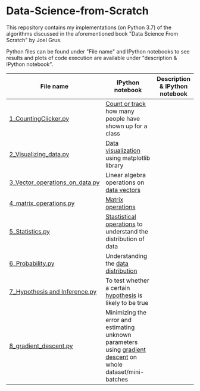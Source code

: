 # Data-Science-from-Scratch
This repository contains my implementations (on Python 3.7) of the algorithms discussed in the aforementioned book "Data Science From Scratch" by Joel Grus.

Python files can be found under "File name" and IPython notebooks to see results and plots of code execution are available under "description & IPython notebook".

| **File name** | **IPython notebook**|**Description & IPython notebook** |
| ------------- | ------------- |------------- |
| [1_CountingClicker.py](https://github.com/RuchikaVermaVaid/Data-Science-from-Scratch/blob/master/CountingClicker.py) | [Count or track](https://github.com/RuchikaVermaVaid/Data-Science-from-Scratch/blob/master/CountingClicker.ipynb) how many people have shown up for a class|
| [2_Visualizing_data.py](https://github.com/RuchikaVermaVaid/Data-Science-from-Scratch/blob/master/Visualizing_data.py) | [Data visualization](https://github.com/RuchikaVermaVaid/Data-Science-from-Scratch/blob/master/Visualizing_data.ipynb) using matplotlib library|
| [3_Vector_operations_on_data.py](https://github.com/RuchikaVermaVaid/Data-Science-from-Scratch/blob/master/Vector_operations_on_data.py) | Linear algebra operations on [data vectors](https://github.com/RuchikaVermaVaid/Data-Science-from-Scratch/blob/master/DataAsVectors.ipynb)|
| [4_matrix_operations.py](https://github.com/RuchikaVermaVaid/Data-Science-from-Scratch/blob/master/matrix_operations.py) | [Matrix operations](https://github.com/RuchikaVermaVaid/Data-Science-from-Scratch/blob/master/Matrix_operations.ipynb)|
| [5_Statistics.py](https://github.com/RuchikaVermaVaid/Data-Science-from-Scratch/blob/master/Statistics.py) | [Stastistical operations](https://github.com/RuchikaVermaVaid/Data-Science-from-Scratch/blob/master/Statistics.ipynb) to understand the distribution of data|
| [6_Probability.py](https://github.com/ruchikavermavaid/Data-Science-from-Scratch-Python/blob/master/Probability.py) | Understanding the [data distribution](https://github.com/ruchikavermavaid/Data-Science-from-Scratch-Python/blob/master/Probability.ipynb)|
| [7_Hypothesis and Inference.py](https://github.com/ruchikavermavaid/Data-Science-from-Scratch-Python/blob/master/Hypothesis_and_Inference.py) | To test whether a certain [hypothesis](https://github.com/ruchikavermavaid/Data-Science-from-Scratch-Python/blob/master/Hypothesis%20and%20inference.ipynb) is likely to be true|
| [8_gradient_descent.py](https://github.com/ruchikaverma-iitg/Data-Science-from-Scratch-Python/blob/master/gradient_descent.py) | Minimizing the error and estimating unknown parameters using [gradient descent](https://github.com/ruchikaverma-iitg/Data-Science-from-Scratch-Python/blob/master/gradient_descent.ipynb) on whole dataset/mini-batches|
